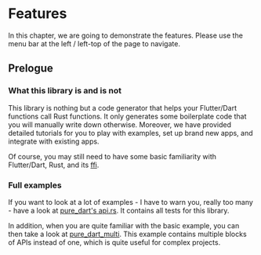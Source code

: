 # Features

In this chapter, we are going to demonstrate the features. Please use the menu bar at the left / left-top of the page to navigate.

## Prelogue

### What this library is and is not

This library is nothing but a code generator that helps your Flutter/Dart functions call Rust functions. It only generates some boilerplate code that you will manually write down otherwise. Moreover, we have provided detailed tutorials for you to play with examples, set up brand new apps, and integrate with existing apps.

Of course, you may still need to have some basic familiarity with Flutter/Dart, Rust, and its [ffi](https://flutter.dev/docs/development/platform-integration/c-interop).

### Full examples

If you want to look at a lot of examples - I have to warn you, really too many - have a look at [pure_dart's api.rs](https://github.com/fzyzcjy/flutter_rust_bridge/blob/master/frb_example/pure_dart/rust/src/api.rs). It contains all tests for this library.

In addition, when you are quite familiar with the basic example, you can then take a look at [pure_dart_multi](https://github.com/fzyzcjy/flutter_rust_bridge/tree/master/frb_example/pure_dart_multi/rust/src). This example contains multiple blocks of APIs instead of one, which is quite useful for complex projects.
